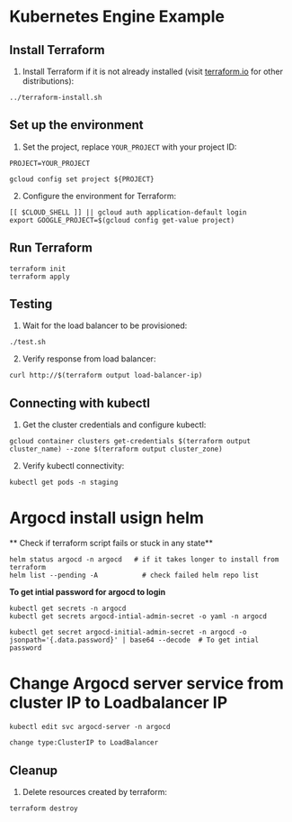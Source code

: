 # Kubernetes Engine Example

## Install Terraform

1. Install Terraform if it is not already installed (visit [terraform.io](https://terraform.io) for other distributions):

```
../terraform-install.sh
```

## Set up the environment

1. Set the project, replace `YOUR_PROJECT` with your project ID:

```
PROJECT=YOUR_PROJECT
```

```
gcloud config set project ${PROJECT}
```

2. Configure the environment for Terraform:

```
[[ $CLOUD_SHELL ]] || gcloud auth application-default login
export GOOGLE_PROJECT=$(gcloud config get-value project)
```

## Run Terraform

```
terraform init
terraform apply
```

## Testing

1. Wait for the load balancer to be provisioned:

```
./test.sh
```

2. Verify response from load balancer:

```
curl http://$(terraform output load-balancer-ip)
```

## Connecting with kubectl

1. Get the cluster credentials and configure kubectl:

```
gcloud container clusters get-credentials $(terraform output cluster_name) --zone $(terraform output cluster_zone)
```

2. Verify kubectl connectivity:

```
kubectl get pods -n staging
```

# Argocd install usign helm
** Check if terraform script fails or stuck in any state**
```
helm status argocd -n argocd   # if it takes longer to install from terraform
helm list --pending -A           # check failed helm repo list
```

**To get intial password for argocd to login**
```
kubectl get secrets -n argocd
kubectl get secrets argocd-intial-admin-secret -o yaml -n argocd

kubectl get secret argocd-initial-admin-secret -n argocd -o jsonpath='{.data.password}' | base64 --decode  # To get intial password
```

# Change Argocd server service from cluster IP to Loadbalancer IP

```
kubectl edit svc argocd-server -n argocd
```
```
change type:ClusterIP to LoadBalancer
```

## Cleanup

1. Delete resources created by terraform:

```
terraform destroy
```

